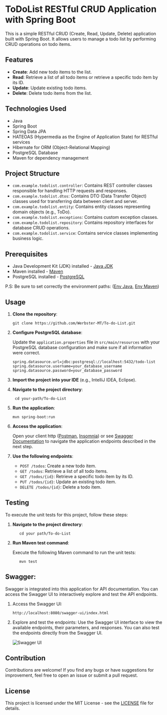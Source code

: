 # ToDoList RESTful CRUD Application with Spring Boot

This is a simple RESTful CRUD (Create, Read, Update, Delete) application built with Spring Boot. It allows users to manage a todo list by performing CRUD operations on todo items.

## Features

- **Create**: Add new todo items to the list.
- **Read**: Retrieve a list of all todo items or retrieve a specific todo item by its ID.
- **Update**: Update existing todo items.
- **Delete**: Delete todo items from the list.

## Technologies Used

- Java
- Spring Boot
- Spring Data JPA
- HATEOAS (Hypermedia as the Engine of Application State) for RESTful services
- Hibernate for ORM (Object-Relational Mapping)
- PostgreSQL Database
- Maven for dependency management

## Project Structure

- `com.example.todolist.controller`: Contains REST controller classes responsible for handling HTTP requests and responses.
- `com.example.todolist.dtos`: Contains DTO (Data Transfer Object) classes used for transferring data between client and server.
- `com.example.todolist.entity`: Contains entity classes representing domain objects (e.g., ToDo).
- `com.example.todolist.exceptions`: Contains custom exception classes.
- `com.example.todolist.repository`: Contains repository interfaces for database CRUD operations.
- `com.example.todolist.service`: Contains service classes implementing business logic.

## Prerequisites

- Java Development Kit (JDK) installed - [Java JDK](https://www.oracle.com/br/java/technologies/downloads/) 
- Maven installed - [Maven](https://maven.apache.org/download.cgi)
- PostgreSQL installed - [PostgreSQL](https://www.postgresql.org/)

P.S: Be sure to set correctly the environment paths: ([Env Java](https://www.baeldung.com/java-home-on-windows-mac-os-x-linux), [Env Maven](https://stackoverflow.com/questions/45119595/how-to-add-maven-to-the-path-variable)) 

## Usage

1. **Clone the repository**:

    ```
    git clone https://github.com/Werbster-MT/To-do-List.git
    ```

2. **Configure PostgreSQL database**:

   Update the `application.properties` file in `src/main/resources` with your PostgreSQL database configuration and make sure if all information were correct.

    ```properties
    spring.datasource.url=jdbc:postgresql://localhost:5432/todo-list
    spring.datasource.username=your_database_username
    spring.datasource.password=your_database_password
    ```

3. **Import the project into your IDE** (e.g., IntelliJ IDEA, Eclipse).


4. **Navigate to the project directory**:

     ```
      cd your-path/To-do-List
   ```
 
5. **Run the application**:

    ```
    mvn spring-boot:run
    ```

6. **Access the application**:

   Open your client http ([Postman](https://www.postman.com/downloads/), [Insomnia](https://insomnia.rest/download)) or see [Swagger Documentation](#swagger) to navigate the application endpoints described in the next step.


7. **Use the following endpoints**:

    - `POST /todos`: Create a new todo item.
    - `GET /todos`: Retrieve a list of all todo items.
    - `GET /todos/{id}`: Retrieve a specific todo item by its ID.
    - `PUT /todos/{id}`: Update an existing todo item.
    - `DELETE /todos/{id}`: Delete a todo item.

## Testing

To execute the unit tests for this project, follow these steps:

1. **Navigate to the project directory**:

   ```
      cd your path/To-do-List
   ```
   
2. **Run Maven test command**:

   Execute the following Maven command to run the unit tests:

   ```
      mvn test
   ```

## Swagger:
Swagger is integrated into this application for API documentation. You can access the Swagger UI to interactively explore and test the API endpoints.

1. Access the Swagger UI:
   ```
   http://localhost:8080/swagger-ui/index.html
   ```

2. Explore and test the endpoints:
   Use the Swagger UI interface to view the available endpoints, their parameters, and responses. You can also test the endpoints directly from the Swagger UI.


   ![Swagger UI](src/main/resources/static/imgs/swagger_ui.png)

## Contribution

Contributions are welcome! If you find any bugs or have suggestions for improvement, feel free to open an issue or submit a pull request.

## License

This project is licensed under the MIT License - see the [LICENSE](LICENSE) file for details.
